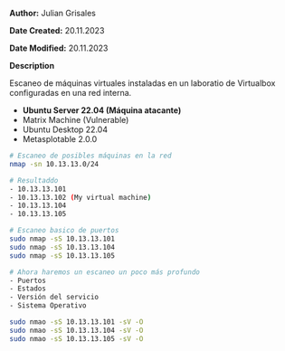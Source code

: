 **Author:** Julian Grisales

**Date Created:** 20.11.2023

**Date Modified:** 20.11.2023

**Description**

Escaneo de máquinas virtuales instaladas en un laboratio de Virtualbox configuradas en una red interna.

- **Ubuntu Server 22.04 (Máquina atacante)**
- Matrix Machine (Vulnerable)
- Ubuntu Desktop 22.04
- Metasplotable 2.0.0

```bash
# Escaneo de posibles máquinas en la red
nmap -sn 10.13.13.0/24

# Resultaddo
- 10.13.13.101
- 10.13.13.102 (My virtual machine)
- 10.13.13.104
- 10.13.13.105

# Escaneo basico de puertos
sudo nmap -sS 10.13.13.101
sudo nmap -sS 10.13.13.104
sudo nmap -sS 10.13.13.105

# Ahora haremos un escaneo un poco más profundo
- Puertos
- Estados
- Versión del servicio
- Sistema Operativo

sudo nmao -sS 10.13.13.101 -sV -O
sudo nmao -sS 10.13.13.104 -sV -O
sudo nmao -sS 10.13.13.105 -sV -O
```

